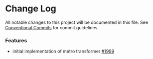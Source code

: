 # Change Log

All notable changes to this project will be documented in this file.
See [Conventional Commits](https://conventionalcommits.org) for commit guidelines.

### Features

- initial implementation of metro transformer [#1999](https://github.com/lingui/js-lingui/pull/1999)
